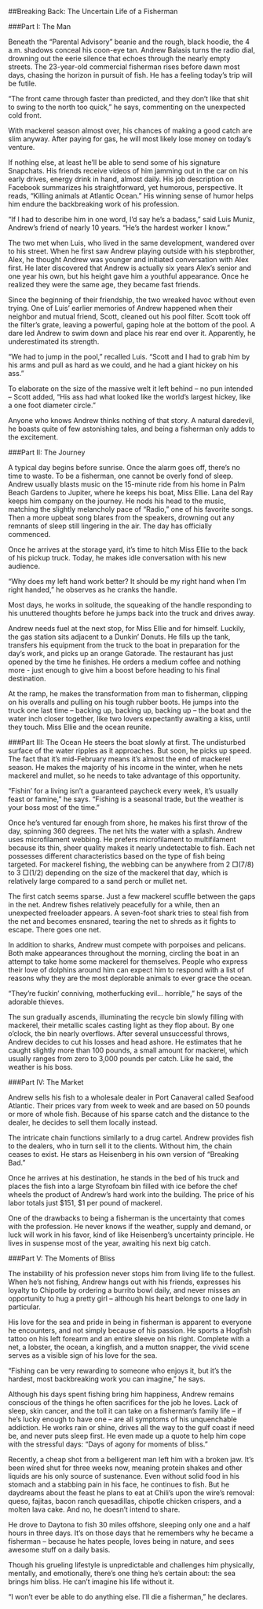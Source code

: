 ##Breaking Back: The Uncertain Life of a Fisherman


###Part I: The Man

Beneath the “Parental Advisory” beanie and the rough, black hoodie, the 4 a.m. shadows conceal his coon-eye tan. Andrew Balasis turns the radio dial, drowning out the eerie silence that echoes through the nearly empty streets. The 23-year-old commercial fisherman rises before dawn most days, chasing the horizon in pursuit of fish. He has a feeling today’s trip will be futile. 

“The front came through faster than predicted, and they don’t like that shit to swing to the north too quick,” he says, commenting on the unexpected cold front.

With mackerel season almost over, his chances of making a good catch are slim anyway. After paying for gas, he will most likely lose money on today’s venture.  

If nothing else, at least he’ll be able to send some of his signature Snapchats. His friends receive videos of him jamming out in the car on his early drives, energy drink in hand, almost daily. His job description on Facebook summarizes his straightforward, yet humorous, perspective. It reads, “Killing animals at Atlantic Ocean.” His winning sense of humor helps him endure the backbreaking work of his profession. 

“If I had to describe him in one word, I’d say he’s a badass,” said Luis Muniz, Andrew’s friend of nearly 10 years. “He’s the hardest worker I know.” 

The two met when Luis, who lived in the same development, wandered over to his street. When he first saw Andrew playing outside with his stepbrother, Alex, he thought Andrew was younger and initiated conversation with Alex first. He later discovered that Andrew is actually six years Alex’s senior and one year his own, but his height gave him a youthful appearance. Once he realized they were the same age, they became fast friends.

Since the beginning of their friendship, the two wreaked havoc without even trying. One of Luis’ earlier memories of Andrew happened when their neighbor and mutual friend, Scott, cleaned out his pool filter. Scott took off the filter’s grate, leaving a powerful, gaping hole at the bottom of the pool. A dare led Andrew to swim down and place his rear end over it. Apparently, he underestimated its strength.

“We had to jump in the pool,” recalled Luis. “Scott and I had to grab him by his arms and pull as hard as we could, and he had a giant hickey on his ass.”

To elaborate on the size of the massive welt it left behind – no pun intended – Scott added, “His ass had what looked like the world’s largest hickey, like a one foot diameter circle.” 

Anyone who knows Andrew thinks nothing of that story. A natural daredevil, he boasts quite of few astonishing tales, and being a fisherman only adds to the excitement. 


###Part II: The Journey

A typical day begins before sunrise. Once the alarm goes off, there’s no time to waste. To be a fisherman, one cannot be overly fond of sleep. Andrew usually blasts music on the 15-minute ride from his home in Palm Beach Gardens to Jupiter, where he keeps his boat, Miss Ellie. Lana del Ray keeps him company on the journey. He nods his head to the music, matching the slightly melancholy pace of “Radio,” one of his favorite songs. Then a more upbeat song blares from the speakers, drowning out any remnants of sleep still lingering in the air. The day has officially commenced.   

Once he arrives at the storage yard, it’s time to hitch Miss Ellie to the back of his pickup truck. Today, he makes idle conversation with his new audience. 

“Why does my left hand work better? It should be my right hand when I’m right handed,” he observes as he cranks the handle. 

Most days, he works in solitude, the squeaking of the handle responding to his unuttered thoughts before he jumps back into the truck and drives away. 

Andrew needs fuel at the next stop, for Miss Ellie and for himself.  Luckily, the gas station sits adjacent to a Dunkin’ Donuts. He fills up the tank, transfers his equipment from the truck to the boat in preparation for the day’s work, and picks up an orange Gatorade. The restaurant has just opened by the time he finishes. He orders a medium coffee and nothing more - just enough to give him a boost before heading to his final destination. 

At the ramp, he makes the transformation from man to fisherman, clipping on his overalls and pulling on his tough rubber boots. He jumps into the truck one last time – backing up, backing up, backing up – the boat and the water inch closer together, like two lovers expectantly awaiting a kiss, until they touch. Miss Ellie and the ocean reunite. 


###Part III: The Ocean
He steers the boat slowly at first. The undisturbed surface of the water ripples as it approaches. But soon, he picks up speed. The fact that it’s mid-February means it’s almost the end of mackerel season. He makes the majority of his income in the winter, when he nets mackerel and mullet, so he needs to take advantage of this opportunity.    

“Fishin’ for a living isn’t a guaranteed paycheck every week, it’s usually feast or famine,” he says.  “Fishing is a seasonal trade, but the weather is your boss most of the time.” 

Once he’s ventured far enough from shore, he makes his first throw of the day, spinning 360 degrees. The net hits the water with a splash. Andrew uses microfilament webbing. He prefers microfilament to multifilament because its thin, sheer quality makes it nearly undetectable to fish. Each net possesses different characteristics based on the type of fish being targeted. For mackerel fishing, the webbing can be anywhere from 2 □(7/8) to 3 □(1/2) depending on the size of the mackerel that day, which is relatively large compared to a sand perch or mullet net. 

The first catch seems sparse. Just a few mackerel scuffle between the gaps in the net. Andrew fishes relatively peacefully for a while, then an unexpected freeloader appears. A seven-foot shark tries to steal fish from the net and becomes ensnared, tearing the net to shreds as it fights to escape.  There goes one net. 

In addition to sharks, Andrew must compete with porpoises and pelicans. Both make appearances throughout the morning, circling the boat in an attempt to take home some mackerel for themselves. People who express their love of dolphins around him can expect him to respond with a list of reasons why they are the most deplorable animals to ever grace the ocean. 

“They’re fuckin’ conniving, motherfucking evil… horrible,” he says of the adorable thieves. 

The sun gradually ascends, illuminating the recycle bin slowly filling with mackerel, their metallic scales casting light as they flop about. By one o’clock, the bin nearly overflows. After several unsuccessful throws, Andrew decides to cut his losses and head ashore. He estimates that he caught slightly more than 100 pounds, a small amount for mackerel, which usually ranges from zero to 3,000 pounds per catch.  Like he said, the weather is his boss. 


###Part IV: The Market

Andrew sells his fish to a wholesale dealer in Port Canaveral called Seafood Atlantic. Their prices vary from week to week and are based on 50 pounds or more of whole fish. Because of his sparse catch and the distance to the dealer, he decides to sell them locally instead. 

The intricate chain functions similarly to a drug cartel. Andrew provides fish to the dealers, who in turn sell it to the clients. Without him, the chain ceases to exist. He stars as Heisenberg in his own version of “Breaking Bad.”

Once he arrives at his destination, he stands in the bed of his truck and places the fish into a large Styrofoam bin filled with ice before the chef wheels the product of Andrew’s hard work into the building. The price of his labor totals just $151, $1 per pound of mackerel. 

One of the drawbacks to being a fisherman is the uncertainty that comes with the profession.  He never knows if the weather, supply and demand, or luck will work in his favor, kind of like Heisenberg’s uncertainty principle. He lives in suspense most of the year, awaiting his next big catch.  

###Part V: The Moments of Bliss

The instability of his profession never stops him from living life to the fullest. When he’s not fishing, Andrew hangs out with his friends, expresses his loyalty to Chipotle by ordering a burrito bowl daily, and never misses an opportunity to hug a pretty girl – although his heart belongs to one lady in particular.  

His love for the sea and pride in being in fisherman is apparent to everyone he encounters, and not simply because of his passion. He sports a Hogfish tattoo on his left forearm and an entire sleeve on his right. Complete with a net, a lobster, the ocean, a kingfish, and a mutton snapper, the vivid scene serves as a visible sign of his love for the sea. 

“Fishing can be very rewarding to someone who enjoys it, but it’s the hardest, most backbreaking work you can imagine,” he says.

Although his days spent fishing bring him happiness, Andrew remains conscious of the things he often sacrifices for the job he loves. Lack of sleep, skin cancer, and the toll it can take on a fisherman’s family life – if he’s lucky enough to have one – are all symptoms of his unquenchable addiction. He works rain or shine, drives all the way to the gulf coast if need be, and never puts sleep first. He even made up a quote to help him cope with the stressful days: “Days of agony for moments of bliss.”

Recently, a cheap shot from a belligerent man left him with a broken jaw. It’s been wired shut for three weeks now, meaning protein shakes and other liquids are his only source of sustenance. Even without solid food in his stomach and a stabbing pain in his face, he continues to fish. But he daydreams about the feast he plans to eat at Chili’s upon the wire’s removal: queso, fajitas, bacon ranch quesadillas, chipotle chicken crispers, and a molten lava cake. And no, he doesn’t intend to share.

He drove to Daytona to fish 30 miles offshore, sleeping only one and a half hours in three days. It’s on those days that he remembers why he became a fisherman – because he hates people, loves being in nature, and sees awesome stuff on a daily basis. 

Though his grueling lifestyle is unpredictable and challenges him physically, mentally, and emotionally, there’s one thing he’s certain about: the sea brings him bliss. He can’t imagine his life without it.

“I won’t ever be able to do anything else. I’ll die a fisherman,” he declares.

